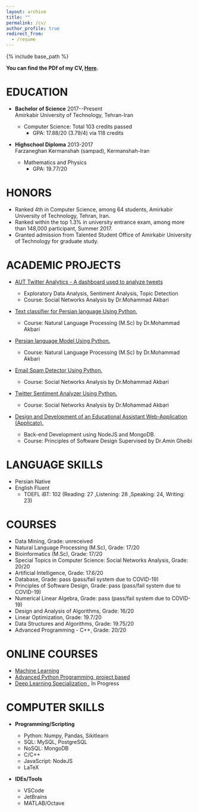 ```yaml
---
layout: archive
title: ""
permalink: /cv/
author_profile: true
redirect_from:
  - /resume
---
```


{% include base_path %}

**You can find the PDf of my CV, [Here](https://rezvankaraji.github.io/files/CV.pdf).**



EDUCATION
=========

-   **Bachelor of Science** 2017--Present\
    Amirkabir University of Technology, Tehran-Iran
    -   Computer Science: Total 103 credits passed
        -   GPA: 17.88/20 (3.79/4) via 118 credits

-   **Highschool Diploma** 2013-2017\
    Farzaneghan Kermanshah (sampad), Kermanshah-Iran
    -   Mathematics and Physics
        -   GPA: 19.77/20
        


HONORS
======
-   Ranked 4th in Computer Science, among 64 students, Amirkabir
    University of Technology, Tehran, Iran.
-   Ranked within the top 1.3% in university entrance exam, among more
    than 148,000 participant, Summer 2017.
-   Granted admission from Talented Student Office of Amirkabir
    University of Technology for graduate study.



ACADEMIC PROJECTS
=================
-   [AUT Twitter Analytics - A dashboard used to analyze
    tweets](https://github.com/AUT-Twitter-Analytics)
    -   Exploratory Data Analysis, Sentiment Analysis, Topic Detection
    -   Course: Social Networks Analysis by Dr.Mohammad Akbari

-   [Text classifier for Persian language Using
    Python.](https://bit.ly/3smNFbz)
    -   Course: Natural Language Processing (M.Sc) by Dr.Mohammad Akbari

-   [Persian language Model Using Python.](https://bit.ly/3bF2Zuo)  
    -   Course: Natural Language Processing (M.Sc) by Dr.Mohammad Akbari

-   [Email Spam Detector Using Python.](https://bit.ly/39y6Rus) 
    -   Course: Social Networks Analysis by Dr.Mohammad Akbari

-   [Twitter Sentiment Analyzer Using Python.](https://bit.ly/38K9gmG)  
    -   Course: Social Networks Analysis by Dr.Mohammad Akbari

-   [Design and Development of an Educational Assistant Web-Application
    (Applicato).](https://gitlab.com/applicato/back-end)
    -   Back-end Development using NodeJS and MongoDB.
    -   Course: Principles of Software Design Supervised by Dr.Amin Gheibi



LANGUAGE SKILLS
===============
-   Persian Native
-   English Fluent
    -   TOEFL iBT: 102 (Reading: 27 ,Listening: 28 ,Speaking: 24, Writing: 23)



COURSES
=======
-   Data Mining, Grade: unreceived
-   Natural Language Processing (M.Sc), Grade: 17/20
-   Bioinformatics (M.Sc), Grade: 17/20
-   Special Topics in Computer Science: Social Networks Analysis, Grade: 20/20
-   Artificial Intelligence, Grade: 17.6/20
-   Database, Grade: pass (pass/fail system due to COVID-19)
-   Principles of Software Design, Grade: pass (pass/fail system due to COVID-19)
-   Numerical Linear Algebra, Grade: pass (pass/fail system due to COVID-19)
-   Design and Analysis of Algorithms, Grade: 16/20
-   Linear Optimization, Grade: 19.7/20
-   Data Structures and Algorithms, Grade: 19.75/20
-   Advanced Programming - C++, Grade: 20/20



ONLINE COURSES
==============
-   [Machine Learning](https://www.coursera.org/learn/machine-learning)
-   [Advanced Python Programming, project
    based](https://quera.ir/college/land/3078/)
-   [Deep Learning Specialization
    ](https://www.coursera.org/specializations/deep-learning?/), In Progress



COMPUTER SKILLS
===============
-   **Programming/Scripting**
    -   Python:   Numpy, Pandas, Sikitlearn
    -   SQL:  MySQL, PostgreSQL
    -   NoSQL:  MongoDB
    -   C/C++
    -   JavaScript:   NodeJS
    -   LaTeX

-   **IDEs/Tools**
    -   VSCode
    -   JetBrains
    -   MATLAB/Octave
